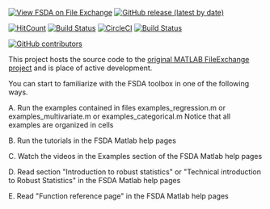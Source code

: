 [![View FSDA on File Exchange](https://www.mathworks.com/matlabcentral/images/matlab-file-exchange.svg)](https://www.mathworks.com/matlabcentral/fileexchange/72999-fsda)
[![GitHub release (latest by date)](https://img.shields.io/github/v/release/UniprJRC/FSDA)](https://github.com/UniprJRC/FSDA/releases/latest)

[![HitCount](http://hits.dwyl.io/UniprJRC/FSDA.svg)](http://hits.dwyl.io/UniprJRC/FSDA)
[![Build Status](https://travis-ci.com/UniprJRC/FSDA.svg?branch=master)](https://travis-ci.com/UniprJRC/FSDA)
[![CircleCI](https://circleci.com/gh/UniprJRC/FSDA.svg?style=svg)](https://circleci.com/gh/UniprJRC/FSDA)
[![Build Status](https://dev.azure.com/aldocorbellini0395/FSDA/_apis/build/status/UniprJRC.FSDA%20(1)?branchName=master)](https://dev.azure.com/aldocorbellini0395/FSDA/_build/latest?definitionId=2&branchName=master)

[![GitHub contributors](https://img.shields.io/github/contributors/UniprJRC/FSDA)](https://github.com/UniprJRC/FSDA/graphs/contributors)

This project hosts the source code to the [original MATLAB FileExchange project](https://www.mathworks.com/matlabcentral/fileexchange/72999-fsda) and is place of active development.


You can start to familiarize with the FSDA toolbox in one of the following ways.

A. Run the examples contained in files examples_regression.m or examples_multivariate.m or examples_categorical.m 
   Notice that all examples are organized in cells

B. Run the tutorials in the FSDA Matlab help pages 

C. Watch the videos in the Examples section of the FSDA Matlab help pages 

D. Read section "Introduction to robust statistics" or 
	"Technical introduction to Robust Statistics" in the FSDA Matlab help pages 

E. Read "Function reference page" in the FSDA Matlab help pages


